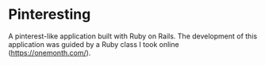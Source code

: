 # Pinteresting
A pinterest-like application built with Ruby on Rails. The development of this application was guided by a Ruby class I took online (https://onemonth.com/).
